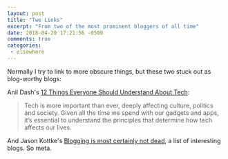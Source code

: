 ```yaml
---
layout: post
title: "Two Links"
excerpt: "From two of the most prominent bloggers of all time"
date: 2018-04-20 17:21:56 -0500
comments: true
categories: 
 - elsewhere
---
```


Normally I try to link to more obscure things, but these two stuck out as blog-worthy blogs:

Anil Dash's [12 Things Everyone Should Understand About Tech](https://medium.com/humane-tech/12-things-everyone-should-understand-about-tech-d158f5a26411):

> Tech is more important than ever, deeply affecting culture, politics and society. Given all the time we spend with our gadgets and apps, it’s essential to understand the principles that determine how tech affects our lives.

And Jason Kottke's [Blogging is most certainly not dead](https://kottke.org/18/04/blogging-is-most-certainly-not-dead), a list of interesting blogs. So meta.
